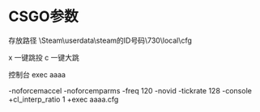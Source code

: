
CSGO参数
=====

存放路径 \Steam\userdata\steam的ID号码\730\local\cfg

x 一键跳投
c 一键大跳


控制台 exec aaaa


-noforcemaccel -noforcemparms -freq 120 -novid -tickrate 128 -console +cl_interp_ratio 1   +exec aaaa.cfg
